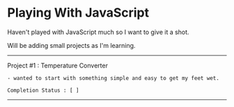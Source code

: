 # Playing With JavaScript
Haven't played with JavaScript much so I want to give it a shot.

Will be adding small projects as I'm learning.

---
Project #1 : Temperature Converter

    - wanted to start with something simple and easy to get my feet wet.

    Completion Status : [ ]
---
